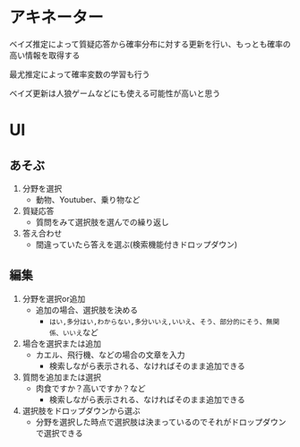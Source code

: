 # アキネーター

ベイズ推定によって質疑応答から確率分布に対する更新を行い、もっとも確率の高い情報を取得する

最尤推定によって確率変数の学習も行う

ベイズ更新は人狼ゲームなどにも使える可能性が高いと思う

# UI

## あそぶ
1. 分野を選択
    * 動物、Youtuber、乗り物など
2. 質疑応答
    * 質問をみて選択肢を選んでの繰り返し
3. 答え合わせ
    * 間違っていたら答えを選ぶ(検索機能付きドロップダウン)

## 編集
1. 分野を選択or追加
    * 追加の場合、選択肢を決める
        * `はい,多分はい,わからない,多分いいえ,いいえ`、`そう、部分的にそう、無関係、いいえ`など
2. 場合を選択または追加
    * カエル、飛行機、などの場合の文章を入力
        * 検索しながら表示される、なければそのまま追加できる
3. 質問を追加または選択
    * 肉食ですか？高いですか？など
        * 検索しながら表示される、なければそのまま追加できる
4. 選択肢をドロップダウンから選ぶ
    * 分野を選択した時点で選択肢は決まっているのでそれがドロップダウンで選択できる
